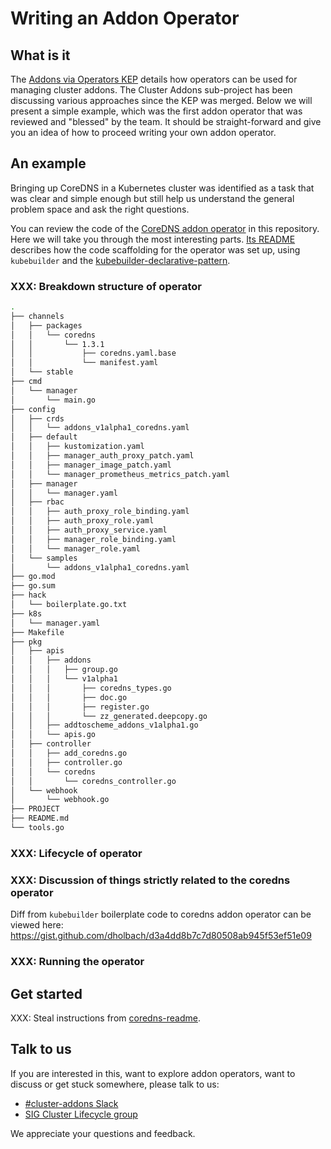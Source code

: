 # Writing an Addon Operator

## What is it

The [Addons via Operators KEP](kep) details how operators can be used for managing cluster addons. The Cluster Addons sub-project has been discussing various approaches since the KEP was merged. Below we will present a simple example, which was the first addon operator that was reviewed and "blessed" by the team. It should be straight-forward and give you an idea of how to proceed writing your own addon operator.

## An example

Bringing up CoreDNS in a Kubernetes cluster was identified as a task that was clear and simple enough but still help us understand the general problem space and ask the right questions.

You can review the code of the [CoreDNS addon operator](coredns-op) in this repository. Here we will take you through the most interesting parts. [Its README](coredns-readme) describes how the code scaffolding for the operator was set up, using `kubebuilder` and the [kubebuilder-declarative-pattern](kdp).

### XXX: Breakdown structure of operator

```sh
.
├── channels
│   ├── packages
│   │   └── coredns
│   │       └── 1.3.1
│   │           ├── coredns.yaml.base
│   │           └── manifest.yaml
│   └── stable
├── cmd
│   └── manager
│       └── main.go
├── config
│   ├── crds
│   │   └── addons_v1alpha1_coredns.yaml
│   ├── default
│   │   ├── kustomization.yaml
│   │   ├── manager_auth_proxy_patch.yaml
│   │   ├── manager_image_patch.yaml
│   │   └── manager_prometheus_metrics_patch.yaml
│   ├── manager
│   │   └── manager.yaml
│   ├── rbac
│   │   ├── auth_proxy_role_binding.yaml
│   │   ├── auth_proxy_role.yaml
│   │   ├── auth_proxy_service.yaml
│   │   ├── manager_role_binding.yaml
│   │   └── manager_role.yaml
│   └── samples
│       └── addons_v1alpha1_coredns.yaml
├── go.mod
├── go.sum
├── hack
│   └── boilerplate.go.txt
├── k8s
│   └── manager.yaml
├── Makefile
├── pkg
│   ├── apis
│   │   ├── addons
│   │   │   ├── group.go
│   │   │   └── v1alpha1
│   │   │       ├── coredns_types.go
│   │   │       ├── doc.go
│   │   │       ├── register.go
│   │   │       └── zz_generated.deepcopy.go
│   │   ├── addtoscheme_addons_v1alpha1.go
│   │   └── apis.go
│   ├── controller
│   │   ├── add_coredns.go
│   │   ├── controller.go
│   │   └── coredns
│   │       └── coredns_controller.go
│   └── webhook
│       └── webhook.go
├── PROJECT
├── README.md
└── tools.go
```

### XXX: Lifecycle of operator

### XXX: Discussion of things strictly related to the coredns operator

Diff from `kubebuilder` boilerplate code to coredns addon operator can be viewed here: https://gist.github.com/dholbach/d3a4dd8b7c7d80508ab945f53ef51e09

### XXX: Running the operator

## Get started

XXX: Steal instructions from [coredns-readme].

## Talk to us

If you are interested in this, want to explore addon operators, want to discuss or get stuck somewhere, please talk to us:

- [#cluster-addons Slack](https://kubernetes.slack.com/messages/cluster-addons)
- [SIG Cluster Lifecycle group](https://groups.google.com/forum/#!forum/kubernetes-sig-cluster-lifecycle)

We appreciate your questions and feedback.

[kep]: https://github.com/kubernetes/enhancements/blob/master/keps/sig-cluster-lifecycle/addons/0035-20190128-addons-via-operators.md
[coredns-op]: https://github.com/kubernetes-sigs/addon-operators/tree/master/coredns
[coredns-readme]: https://github.com/kubernetes-sigs/addon-operators/blob/master/coredns/README.md
[kdp]: https://github.com/kubernetes-sigs/kubebuilder-declarative-pattern
